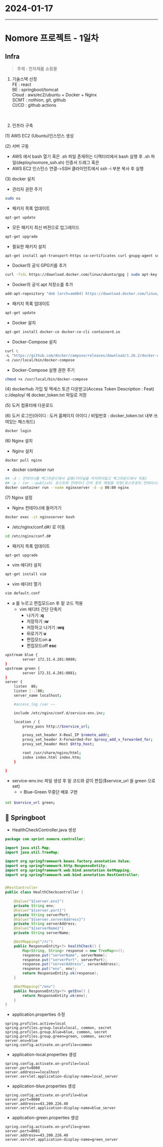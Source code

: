 # 2024-01-17
----------------

# Nomore 프로젝트 - 1일차

## Infra
> 주제 : 전자제품 쇼핑몰

1. 기술스택 선정   
FE : react   
BE : springboot/tomcat   
Cloud : aws/ec2/ubuntu + Docker + Nginx   
SCMT : nothion, git, github   
CI/CD : github actions   
<br><br>




2. 인프라 구축   

(1) AWS EC2 (Ubuntu)인스턴스 생성   

(2) 서버 구동   
- AWS 에서 bash 열기 혹은 .sh 파일 존재하는 디렉터리에서 bash 실행 후 .sh 파일(deploy/nomore_ssh.sh) 인증서 드래그
혹은 
- AWS EC2 인스턴스 연결->SSH 클라이언트에서 ssh -i 부분 복사 후 실행

(3) docker 설치   

- 관리자 권한 주기   
```bash
sudo su
```   

- 패키지 목록 업데이트
```bash
apt-get update
```

- 모든 패키지 최신 버젼으로 업그레이드
```bash
apt-get upgrade
```

- 필요한 패키지 설치
```bash
apt-get install apt-transport-https ca-certificates curl gnupg-agent software-properties-common
```

- Docker의 공식 GPG키를 추가
```bash
curl -fsSL https://download.docker.com/linux/ubuntu/gpg | sudo apt-key add -
```

- Docker의 공식 apt 저장소를 추가
```bash
add-apt-repository "deb [arch=amd64] https://download.docker.com/linux/ubuntu $(lsb_release -cs) stable"
```

- 패키지 목록 업데이트
```bash
apt-get update
```

-  Docker 설치
```bash
apt-get install docker-ce docker-ce-cli containerd.io
```

- Docker-Compose 설치
```bash
curl \
-L "https://github.com/docker/compose/releases/download/1.26.2/docker-compose-$(uname -s)-$(uname -m)" \
-o /usr/local/bin/docker-compose
```

- Docker-Compose 실행 권한 주기
```bash
chmod +x /usr/local/bin/docker-compose
```
(4) dockerhub 가입 및 엑세스 토큰 다운받고(Access Token Description : Feat) c:/deploy/ 에 docker_token.txt 파일로 저장   

(5) 도커 컴퓨터에 다운로드

(6) 도커 로그인(아이디 : 도커 홈페이지 아이디 / 비밀번호 : docker_token.txt 내부 쓰여있는 패스워드)
```bash
docker login
```
(6) Nginx 설치   
- Nginx 설치   
```bash
docker pull nginx
``` 
- docker container run   
```bash
## -d : 컨테이너를 백그라운드에서 실행(터미널을 차지하지않고 백그라운드에서 작동)
## -p : (or --publish) 호스트와 컨테이너 간의 포트 매핑을 지정(호스트포트:컨테이너포트)
docker container run --name nginxserver -d -p 80:80 nginx 
```

    
(7) Nginx 설정
- Nginx 컨테이너에 들어가기
```bash
docker exec -it nginxserver bash
```
- /etc/nginx/conf.d#/ 로 이동
```bash
cd /etc/nginx/conf.d#
```
- 패키지 목록 업데이트
```bash
apt-get upgrade
```
- vim 에디터 설치
```bash
apt-get install vim
```
- vim 에디터 열기
```bash
vim default.conf
```
- a 를 누르고 편집모드on 후 밑 코드 적용   
    - vim 에디터 간단 단축키
        - 나가기 <b>:q</b>
        - 저장하기 <b>:w</b>
        - 저장하고 나가기 <b>:wq</b>
        - 뒤로가기 <b>u</b>
        - 편집모드on <b>a</b>
        - 편집모드off <b>esc</b>

```bash
upstream blue {
        server 172.31.4.201:8080;
}
upstream green {
        server 172.31.4.201:8081;
}
server {
    listen  80;
    listen [::]80;
    server_name localhost;

    #access_log /var ~~

    include /etc/nginx/conf.d/service-env.inc;

    location / {
        proxy_pass http://$service_url;

        proxy_set_header X-Real_IP $remote_addr;
        proxy_set_header X-Forwarded-For $proxy_add_x_forwarded_for;
        proxy_set_header Host $http_host;

        root /usr/share/nginx/html;
        index index.html index.htm;
    }

}
```
- service-env.inc 파일 생성 후 밑 코드와 같이 편집($service_url 을 green 으로 set)   
    - ⭐ Blue-Green 무중단 배포 구현
```bash
set $service_url green;
```


## 🍃 Springboot
- HealthCheckController.java 생성
```java
package com.sprint.nomore.controller;

import java.util.Map;
import java.util.TreeMap;

import org.springframework.beans.factory.annotation.Value;
import org.springframework.http.ResponseEntity;
import org.springframework.web.bind.annotation.GetMapping;
import org.springframework.web.bind.annotation.RestController;


@RestController
public class HealthCheckcontroller {
    
    @Value("${server.env}")
    private String env;
    @Value("${server.port}")
    private String serverPort;
    @Value("${server.serverAddress}")
    private String serverAddress;
    @Value("${serverName}")
    private String serverName;

    @GetMapping("/rc")
    public ResponseEntity<?> healthCheck() {
        Map<String, String> response = new TreeMap<>();
        response.put("serverName", serverName);
        response.put("serverPort", serverPort);
        response.put("serverAddress", serverAddress);
        response.put("env", env);
        return ResponseEntity.ok(response);
    }

    @GetMapping("/env")
    public ResponseEntity<?> getEnv() {
        return ResponseEntity.ok(env);
    }
}

```

- application.properties 수정
```properties
spring.profiles.active=local
spring.profiles.group.local=local, common, secret
spring.profiles.group.blue=blue, common, secret
spring.profiles.group.green=green, common, secret
server.env=blue
spring.config.activate.on-profile=common
```   

- application-local.properties 생성
```properties
spring.config.activate.on-profile=local
server.port=8080
server.address==localhost
server.servlet.application-display-name=local_server
```

- application-blue.properties 생성
```properties
spring.config.activate.on-profile=blue
server.port=8080
server.address==43.200.226.40
server.servlet.application-display-name=blue_server
```

- application-green.properties 생성
```properties
spring.config.activate.on-profile=green
server.port=8081
server.address==43.200.226.40
server.servlet.application-display-name=green_server
```
